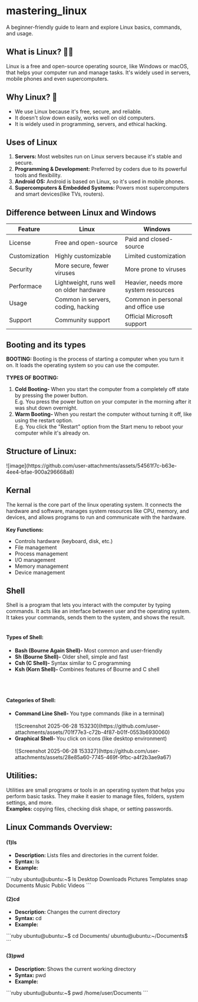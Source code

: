 # mastering_linux
A beginner-friendly guide to learn and explore Linux basics, commands, and usage.

<h2>What is Linux? 👩‍🏫‍ </h2>
Linux is a free and open-source operating source, like Windows or macOS, that helps your computer run and manage tasks. It's widely used in servers, mobile phones and even supercomputers.

<h2>Why Linux? &#x1F914 </h2>
<ul><li>We use Linux because it's free, secure, and reliable.</li>
<li>It doesn't slow down easily, works well on old computers.</li>
<li>It is widely used in programming, servers, and ethical hacking.</li></ul>

<h2>Uses of Linux</h2>
<ol><li><b>Servers: </b>Most websites run on Linux servers because it's stable and secure.</li>
<li><b>Programming & Development: </b>Preferred by coders due to its powerful tools and flexibility.</li>
<li><b>Android OS: </b>Android is based on Linux, so it's used in mobile phones.</li>
<li><b>Supercomputers & Embedded Systems: </b>Powers most supercomputers and smart devices(like TVs, routers).</li></ol>

<h2>Difference between Linux and Windows</h2>

| Feature | Linux | Windows |
| ---- | ---- | ---- |
| License | Free and open-source | Paid and closed-source |
| Customization | Highly customizable | Limited customization |
| Security | More secure, fewer viruses | More prone to viruses |
| Performace | Lightweight, runs well on older hardware | Heavier, needs more system resources |
| Usage | Common in servers, coding, hacking | Common in personal and office use |
| Support | Community support | Official Microsoft support |

<h2>Booting and its types</h2>
<b>BOOTING: </b>Booting is the process of starting a computer when you turn it on. It loads the operating system so you can use the computer.<br></br>
<b>TYPES OF BOOTING: </b>
<ol><li><b>Cold Booting- </b>When you start the computer from a completely off state by pressing the power button.<br>
E.g. You press the power button on your computer in the morning after it was shut down overnight.</li>
<li><b>Warm Booting- </b>When you restart the computer without turning it off, like using the restart option.<br>
E.g. You click the "Restart" option from the Start menu to reboot your computer while it's already on.</li></ol>

<h2>Structure of Linux:</h2>
![image](https://github.com/user-attachments/assets/54561f7c-b63e-4ee4-bfae-900a296668a8)

<h2>Kernal</h2>
The kernal is the core part of the linux operating system. It connects the hardware and software, manages system resources like CPU, memory, and devices, and allows programs to run and communicate with the hardware.<br></br>
<b>Key Functions:</b><br>
<ul><li>Controls hardware (keyboard, disk, etc.) 
<li>File management</li>
<li>Process management</li>
<li>I/O management</li>
<li>Memory management</li>
<li>Device management</li></ul>

<h2>Shell</h2>
Shell is a program that lets you interact with the computer by typing commands. It acts like an interface between user and the operating system.
It takes your commands, sends them to the system, and shows the result.<br></br>
<h4>Types of Shell:</h4>
<ul><li><b>Bash (Bourne Again Shell)- </b>Most common and user-friendly</li>
<li><b>Sh (Bourne Shell)- </b>Older shell, simple and fast</li>
<li><b>Csh (C Shell)- </b>Syntax similar to C programming</li>
<li><b>Ksh (Korn Shell)- </b>Combines features of Bourne and C shell</li></ul><br></br>
<h4>Categories of Shell:</h4>
<ul><li><b>Command Line Shell- </b>You type commands (like in a terminal)</li><br>
![Screenshot 2025-06-28 153230](https://github.com/user-attachments/assets/701f77e3-c72b-4f87-b01f-0553b6930060)</br>
<li><b>Graphical Shell- </b>You click on icons (like desktop environment)</li><br>
![Screenshot 2025-06-28 153327](https://github.com/user-attachments/assets/28e85a60-7745-469f-9fbc-a4f2b3ae9a67)</br></ul>

<h2>Utilities:</h2>
Utilities are small programs or tools in an operating system that helps you perform basic tasks. They make it easier to manage files, folders, system settings, and more.<br>
<b>Examples: </b>copying files, checking disk shape, or setting passwords.

<h2>Linux Commands Overview:</h2>
<h4><b>(1)ls</b></h4>
<ul><li><b>Description: </b>Lists files and directories in the current folder.</li>
<li><b>Syntax: </b>ls</li>
<li><b>Example: </b></li></ul>
```ruby
 ubuntu@ubuntu:~$ ls 
 Desktop    Downloads   Pictures   Templates   snap 
 Documents  Music    Public    Videos
```
<h4><b>(2)cd</b></h4>
<ul><li><b>Description: </b>Changes the current directory</li>
<li><b>Syntax: </b>cd</li>
<li><b>Example: </b></li></ul>
```ruby
ubuntu@ubuntu:~$ cd Documents/
ubuntu@ubuntu:~/Documents$
```
<h4><b>(3)pwd</b></h4>
<ul><li><b>Description: </b>Shows the current working directory</li>
<li><b>Syntax: </b>pwd</li>
<li><b>Example:</b><br></li></ul>
```ruby
ubuntu@ubuntu:~$ pwd 
/home/user/Documents
```
